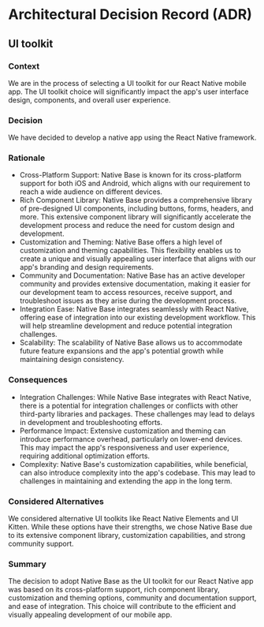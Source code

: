 # Architectural Decision Record (ADR)
## UI toolkit

### Context
We are in the process of selecting a UI toolkit for our React Native mobile app.
The UI toolkit choice will significantly impact the app's user interface design, components, and overall user experience.

### Decision
We have decided to develop a native app using the React Native framework.

### Rationale
* Cross-Platform Support: Native Base is known for its cross-platform support for both iOS and Android, which aligns with our requirement to reach a wide audience on different devices.
* Rich Component Library: Native Base provides a comprehensive library of pre-designed UI components, including buttons, forms, headers, and more. This extensive component library will significantly accelerate the development process and reduce the need for custom design and development.
* Customization and Theming: Native Base offers a high level of customization and theming capabilities. This flexibility enables us to create a unique and visually appealing user interface that aligns with our app's branding and design requirements.
* Community and Documentation: Native Base has an active developer community and provides extensive documentation, making it easier for our development team to access resources, receive support, and troubleshoot issues as they arise during the development process.
* Integration Ease: Native Base integrates seamlessly with React Native, offering ease of integration into our existing development workflow. This will help streamline development and reduce potential integration challenges.
* Scalability: The scalability of Native Base allows us to accommodate future feature expansions and the app's potential growth while maintaining design consistency.

### Consequences
* Integration Challenges: While Native Base integrates with React Native, there is a potential for integration challenges or conflicts with other third-party libraries and packages. These challenges may lead to delays in development and troubleshooting efforts.
* Performance Impact: Extensive customization and theming can introduce performance overhead, particularly on lower-end devices. This may impact the app's responsiveness and user experience, requiring additional optimization efforts.
* Complexity: Native Base's customization capabilities, while beneficial, can also introduce complexity into the app's codebase. This may lead to challenges in maintaining and extending the app in the long term.

### Considered Alternatives
We considered alternative UI toolkits like React Native Elements and UI Kitten. While these options have their strengths, we chose Native Base due to its extensive component library, customization capabilities, and strong community support.

### Summary
The decision to adopt Native Base as the UI toolkit for our React Native app was based on its cross-platform support, rich component library, customization and theming options, community and documentation support, and ease of integration. This choice will contribute to the efficient and visually appealing development of our mobile app.